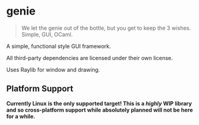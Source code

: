 # genie

> We let the genie out of the bottle, but you get to keep the 3 wishes. Simple, GUI, OCaml.

A simple, functional style GUI framework. 

All third-party dependencies are licensed under their own license.

Uses Raylib for window and drawing.

## Platform Support

**Currently Linux is the only supported target! This is a _highly_ WIP library and so cross-platform support while absolutely planned will not be here for a while.**